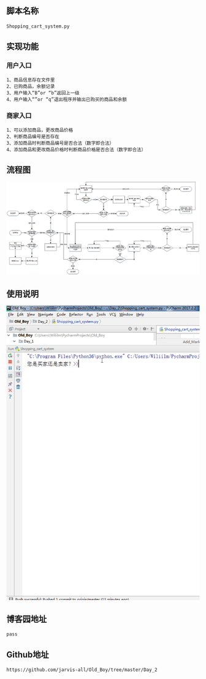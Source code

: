 ## 脚本名称
    Shopping_cart_system.py
## 实现功能
### 用户入口
    1、商品信息存在文件里
    2、已购商品，余额记录
    3、用户输入“B”or “b”返回上一级
    4、用户输入“”or “q”退出程序并输出已购买的商品和余额
### 商家入口
    1、可以添加商品，更改商品价格
    2、判断商品编号是否存在
    3、添加商品时判断商品编号是否合法（数字即合法）
    4、添加商品和更改商品价格时判断商品价格是否合法（数字即合法）   
## 流程图
![image](../Day_2/image/流程图.gif)
## 使用说明
![image](../Day_2/image/使用说明.gif)
## 博客园地址
    pass
## Github地址
    https://github.com/jarvis-all/Old_Boy/tree/master/Day_2